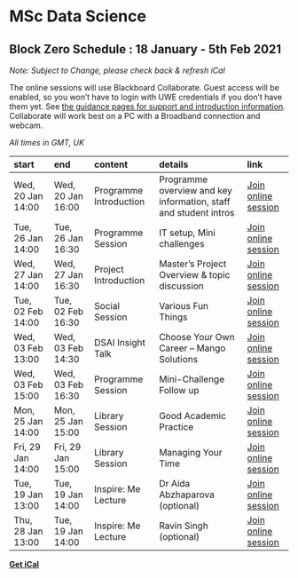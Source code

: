 # MSc Data Science

## Block Zero Schedule : 18 January - 5th Feb 2021

*Note: Subject to Change, please check back & refresh iCal*

The online sessions will use Blackboard Collaborate. Guest access will
be enabled, so you won’t have to login with UWE credentials if you don’t
have them yet. See [the guidance pages for support and introduction
information](https://info.uwe.ac.uk/online/blackboard/students/guides/).
Collaborate will work best on a PC with a Broadband connection and
webcam.

*All times in GMT, UK*

| start             | end               | content                | details                                                          | link                                                                                                                                                                                                                                                                                                         |
|:------------------|:------------------|:-----------------------|:-----------------------------------------------------------------|:-------------------------------------------------------------------------------------------------------------------------------------------------------------------------------------------------------------------------------------------------------------------------------------------------------------|
| Wed, 20 Jan 14:00 | Wed, 20 Jan 16:00 | Programme Introduction | Programme overview and key information, staff and student intros | [Join online session](https://ca.bbcollab.com/guest/c3636b68f21f48bfa462841b3889f6bb)                                                                                                                                                                                                                        |
| Tue, 26 Jan 14:00 | Tue, 26 Jan 16:30 | Programme Session      | IT setup, Mini challenges                                        | [Join online session](https://ca.bbcollab.com/guest/6441f526241d44ee97b318ea95d9f1a3)                                                                                                                                                                                                                        |
| Wed, 27 Jan 14:00 | Wed, 27 Jan 16:30 | Project Introduction   | Master’s Project Overview & topic discussion                     | [Join online session](https://ca.bbcollab.com/guest/09b794cb303442ba8a01ca15b0ab87ec)                                                                                                                                                                                                                        |
| Tue, 02 Feb 14:00 | Tue, 02 Feb 16:30 | Social Session         | Various Fun Things                                               | [Join online session](https://ca.bbcollab.com/guest/6c00fb967f644094823268d1000f7e6d)                                                                                                                                                                                                                        |
| Wed, 03 Feb 13:00 | Wed, 03 Feb 14:30 | DSAI Insight Talk      | Choose Your Own Career – Mango Solutions                         | [Join online session](https://www.eventbrite.co.uk/e/ds-ai-insight-talks-tickets-124544252211)                                                                                                                                                                                                               |
| Wed, 03 Feb 15:00 | Wed, 03 Feb 16:30 | Programme Session      | Mini-Challenge Follow up                                         | [Join online session](https://ca.bbcollab.com/guest/9f4d579efb1f4426b312c9dc2e102290)                                                                                                                                                                                                                        |
| Mon, 25 Jan 14:00 | Mon, 25 Jan 15:00 | Library Session        | Good Academic Practice                                           | [Join online session](TBC)                                                                                                                                                                                                                                                                                   |
| Fri, 29 Jan 14:00 | Fri, 29 Jan 15:00 | Library Session        | Managing Your Time                                               | [Join online session](TBC)                                                                                                                                                                                                                                                                                   |
| Tue, 19 Jan 13:00 | Tue, 19 Jan 14:00 | Inspire: Me Lecture    | Dr Aida Abzhaparova (optional)                                   | [Join online session](https://teams.microsoft.com/l/meetup-join/19%3ameeting_YjRmODE5NzctN2VkYy00NjBkLWFiOGQtOTg5MmQzYWM2ZTlm%40thread.v2/0?context=%7b%22Tid%22%3a%2207ef1208-413c-4b5e-9cdd-64ef305754f0%22%2c%22Oid%22%3a%2220d34c23-100f-4939-8db0-a6becbc38b3a%22%2c%22IsBroadcastMeeting%22%3atrue%7d) |
| Thu, 28 Jan 13:00 | Tue, 19 Jan 14:00 | Inspire: Me Lecture    | Ravin Singh (optional)                                           | [Join online session](https://teams.microsoft.com/l/meetup-join/19%3ameeting_ODU1NmZjZTktM2RmNS00NzhhLThjMTktODNjOGIyMjI1YTY4%40thread.v2/0?context=%7b%22Tid%22%3a%2207ef1208-413c-4b5e-9cdd-64ef305754f0%22%2c%22Oid%22%3a%2220d34c23-100f-4939-8db0-a6becbc38b3a%22%2c%22IsBroadcastMeeting%22%3atrue%7d) |

**[Get iCal](INB112blockzero.ics)**

